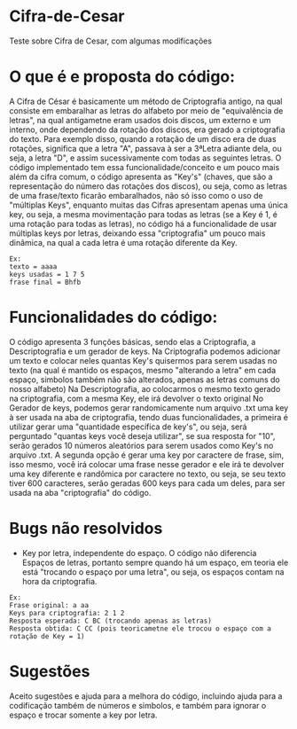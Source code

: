 # Cifra-de-Cesar
Teste sobre Cifra de Cesar, com algumas modificações


# O que é e proposta do código:
  A Cifra de César é basicamente um método de Criptografia antigo, na qual consiste em embaralhar as letras do alfabeto por meio de "equivalência de letras", na qual antigametne eram usados dois discos, um externo e um interno, onde dependendo da rotação dos discos, era gerado a criptografia do texto. Para exemplo disso, quando a rotação de um disco era de duas rotações, significa que a letra "A", passava à ser a 3ªLetra adiante dela, ou seja, a letra "D", e assim sucessivamente com todas as seguintes letras.
  O código implementado tem essa funcionalidade/conceito e um pouco mais além da cifra comum, o código apresenta as "Key's" (chaves, que são a representação do número das rotações dos discos), ou seja, como as letras de uma frase/texto ficarão embaralhados, não só isso como o uso de "múltiplas Keys", enquanto muitas das Cifras apresentam apenas uma única key, ou seja, a mesma movimentação para todas as letras (se a Key é 1, é uma rotação para todas as letras), no código há a funcionalidade de usar múltiplas keys por letras, deixando essa "criptografia" um pouco mais dinâmica, na qual a cada letra é uma rotação diferente da Key.
  ```
  Ex:
  texto = aaaa
  keys usadas = 1 7 5
  frase final = Bhfb
  ```
 
# Funcionalidades do código:
  O código apresenta 3 funções básicas, sendo elas a Criptografia, a Descriptografia e um gerador de keys.
  Na Criptografia podemos adicionar um texto e colocar neles quantas Key's quisermos para serem usadas no texto (na qual é mantido os espaços, mesmo "alterando a letra" em cada espaço, simbolos também não são alterados, apenas as letras comuns do nosso alfabeto)
  Na Descriptografia, ao colocarmos o mesmo texto gerado na criptografia, com a mesma Key, ele irá devolver o texto original
  No Gerador de keys, podemos gerar randomicamente num arquivo .txt uma key à ser usada na aba de criptografia, tendo duas funcionalidades, a primeira é utilizar gerar uma "quantidade específica de key's", ou seja, será perguntado "quantas keys você deseja utilizar", se sua resposta for "10", serão gerados 10 números aleatórios para serem usados como Key's no arquivo .txt. A segunda opção é gerar uma key por caractere de frase, sim, isso mesmo, você irá colocar uma frase nesse gerador e ele irá te devolver uma key diferente e randômica por caractere no texto, ou seja, se seu texto tiver 600 caracteres, serão geradas 600 keys para cada um deles, para ser usada na aba "criptografia" do código.

# Bugs não resolvidos
  - Key por letra, independente do espaço. O código não diferencia Espaços de letras, portanto sempre quando há um espaço, em teoria ele está "trocando o espaço por uma letra", ou seja, os espaços contam na hora da criptografia.
 ```
 Ex:
 Frase original: a aa
 Keys para criptografia: 2 1 2
 Resposta esperada: C BC (trocando apenas as letras)
 Resposta obtida: C CC (pois teoricametne ele trocou o espaço com a rotação de Key = 1)
```
# Sugestões
  Aceito sugestões e ajuda para a melhora do código, incluindo ajuda para a codificação também de números e simbolos, e também para ignorar o espaço e trocar somente a key por letra.
